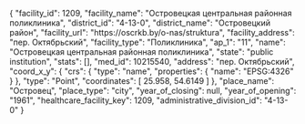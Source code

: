 {
    "facility_id": 1209,
    "facility_name": "Островецкая центральная районная поликлиника",
    "district_id": "4-13-0",
    "district_name": "Островецкий район",
    "facility_url": "https:\/\/oscrkb.by\/o-nas\/struktura",
    "facility_address": "пер. Октябрьский",
    "facility_type": "Поликлиника",
    "ap_1": "11",
    "name": "Островецкая центральная районная поликлиника",
    "state": "public institution",
    "stats": [],
    "med_id": 10215540,
    "address": "пер. Октябрьский",
    "coord_x_y": {
        "crs": {
            "type": "name",
            "properties": {
                "name": "EPSG:4326"
            }
        },
        "type": "Point",
        "coordinates": [
            25.958,
            54.6149
        ]
    },
    "place_name": "Островец",
    "place_type": "city",
    "year_of_closing": null,
    "year_of_opening": "1961",
    "healthcare_facility_key": 1209,
    "administrative_division_id": "4-13-0"
}